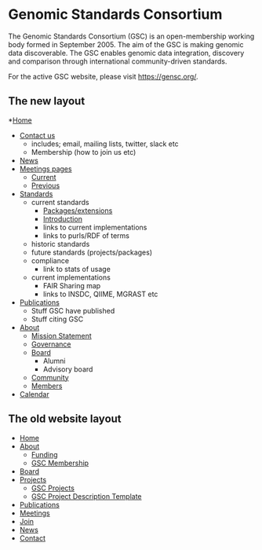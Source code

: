 # Genomic Standards Consortium

The Genomic Standards Consortium (GSC) is an open-membership working body formed in September 2005. The aim of the GSC is making genomic data discoverable. The GSC enables genomic data integration, discovery and comparison through international community-driven standards.

For the active GSC website, please visit https://gensc.org/.

## The new layout
*[Home](/)
 * [Contact us](pages/contact.md)
    - includes; email, mailing lists, twitter, slack etc
    - Membership (how to join us etc)
 * [News](pages/news/news.md)
 * [Meetings pages](pages/meetings.md)
    * [Current](pages/meetings/current.md)
    * [Previous](pages/meetings/past.md)
 * [Standards](pages/standards-intro.md)
    * current standards
       * [Packages/extensions](pages/standards/packages.md) 
       * [Introduction](pages/standards/packages.md) 
       * links to current implementations
       * links to purls/RDF of terms
    * historic standards
    * future standards (projects/packages)
    * compliance
       * link to stats of usage
    * current implementations
       * FAIR Sharing map
       * links to INSDC, QIIME, MGRAST etc
 * [Publications](pages/publication-list.md)
    - Stuff GSC have published
    - Stuff citing GSC
 * [About](pages/about.md)
    * [Mission Statement](pages/about/mission.md)
    * [Governance](pages/about/goverhance.md)
    * [Board](pages/about/board-members.md)
       - Alumni
       - Advisory board
    * [Community](pages/about/community.md)
    * [Members](pages/about/GSC-members.md)
 * [Calendar](pages/calendar.md)
 

## The old website layout
*   [Home](http://gensc.org)
*   [About](https://gensc.org/about-gsc/)
    *   [Funding](https://gensc.org/about-gsc/funding/)
    *   [GSC Membership](https://gensc.org/gsc-membership/)
*   [Board](https://gensc.org/gsc-board/)
*   [Projects](https://gensc.org/projects/)
    *   [GSC Projects](https://gensc.org/projects/)
    *   [GSC Project Description Template](https://gensc.org/gsc-project-description-template/)
*   [Publications](https://gensc.org/publications-2/)
*   [Meetings](http://gensc.org/meetings)
*   [Join](https://gensc.org/join-gsc/)
*   [News](https://gensc.org/gsc-blog/)
*   [Contact](https://gensc.org/contact-2/)




